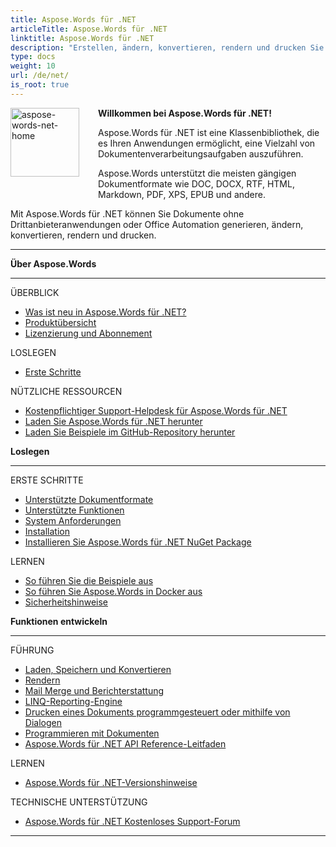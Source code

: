 ```yaml
---
title: Aspose.Words für .NET
articleTitle: Aspose.Words für .NET
linktitle: Aspose.Words für .NET
description: "Erstellen, ändern, konvertieren, rendern und drucken Sie Dokumente mit C#."
type: docs
weight: 10
url: /de/net/
is_root: true
---
```


<img src="/words/net/home_1" alt="aspose-words-net-home" align="left" style="width:110px; margin: 0 30px 30px 0"/>

**Willkommen bei Aspose.Words für .NET!**

Aspose.Words für .NET ist eine Klassenbibliothek, die es Ihren Anwendungen ermöglicht, eine Vielzahl von Dokumentenverarbeitungsaufgaben auszuführen.

Aspose.Words unterstützt die meisten gängigen Dokumentformate wie DOC, DOCX, RTF, HTML, Markdown, PDF, XPS, EPUB und andere.

Mit Aspose.Words für .NET können Sie Dokumente ohne Drittanbieteranwendungen oder Office Automation generieren, ändern, konvertieren, rendern und drucken.

------

<div class="row">
		<div class="col-md-4">
				<p><b>Über Aspose.Words</b></p>
						<hr><p>ÜBERBLICK</p></hr>
						<ul>
								<li><a href="/words/de/net/what-s-new-in-aspose-words-for-net/">Was ist neu in Aspose.Words für .NET?</a></li>
								<li><a href="/words/de/net/product-overview/">Produktübersicht</a></li>
								<li><a href="/words/de/net/licensing/">Lizenzierung und Abonnement</a></li>
						</ul>
						<p>LOSLEGEN</p>
						<ul>
								<li><a href="/words/de/net/getting-started/">Erste Schritte</a></li>
						</ul>
						<p>NÜTZLICHE RESSOURCEN</p>
						<ul>
								<li><a href="https://helpdesk.aspose.com/">Kostenpflichtiger Support-Helpdesk für Aspose.Words für .NET</a></li>
								<li><a href="https://releases.aspose.com/words/net">Laden Sie Aspose.Words für .NET herunter</a></li>
								<li><a href="https://github.com/aspose-words/Aspose.Words-for-.NET">Laden Sie Beispiele im GitHub-Repository herunter</a></li>
						</ul>
		</div>
		<div class="col-md-4">
				<p><b>Loslegen</b></p>
						<hr><p>ERSTE SCHRITTE</p></hr>
						<ul>
								<li><a href="/words/de/net/supported-document-formats/">Unterstützte Dokumentformate</a></li>
								<li><a href="/words/de/net/features/">Unterstützte Funktionen</a></li>
								<li><a href="/words/de/net/system-requirements/">System Anforderungen</a></li>
								<li><a href="/words/de/net/installation/">Installation</a></li>
								<li><a href="https://www.nuget.org/packages/Aspose.Words/">Installieren Sie Aspose.Words für .NET NuGet Package</a></li>
						</ul>
						<p>LERNEN</p>
						<ul>
								<li><a href="/words/de/net/how-to-run-the-examples/">So führen Sie die Beispiele aus</a></li>
								<li><a href="/words/de/net/how-to-run-aspose-words-in-docker/">So führen Sie Aspose.Words in Docker aus</a></li>
								<li><a href="/words/de/net/security/">Sicherheitshinweise</a></li>
						</ul>
		</div>
		<div class="col-md-4">
				<p><b>Funktionen entwickeln</b></p>
						<hr><p>FÜHRUNG</p></hr>
						<ul>
								<li><a href="/words/de/net/loading-saving-and-converting/">Laden, Speichern und Konvertieren</a></li>
								<li><a href="/words/de/net/rendering/">Rendern</a></li>
								<li><a href="/words/net/mail-merge-and-reporting/">Mail Merge und Berichterstattung</a></li>
								<li><a href="/words/net/linq-reporting-engine/">LINQ-Reporting-Engine</a></li>
								<li><a href="/words/de/net/print-a-document-programmatically-or-using-dialogs/">Drucken eines Dokuments programmgesteuert oder mithilfe von Dialogen</a></li>
								<li><a href="/words/de/net/programming-with-documents/">Programmieren mit Dokumenten</a></li>
								<li><a href="https://reference.aspose.com/words/net">Aspose.Words für .NET API Reference-Leitfaden</a></li>
						</ul>
						<p>LERNEN</p>
						<ul>
								<li><a href="https://releases.aspose.com/words/net/release-notes/">Aspose.Words für .NET-Versionshinweise</a></li>
						</ul>
						<p>TECHNISCHE UNTERSTÜTZUNG</p>
						<ul>
								<li><a href="https://forum.aspose.com/c/words/8">Aspose.Words für .NET Kostenloses Support-Forum</a></li>
						</ul>
		</div>
</div>

------
